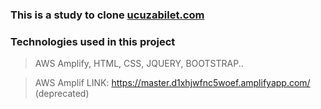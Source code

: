 ### This is a study to clone [ucuzabilet.com](ucuzabilet.com)

### Technologies used in this project

> AWS Amplify, HTML, CSS, JQUERY, BOOTSTRAP..

> AWS Amplif LINK: https://master.d1xhjwfnc5woef.amplifyapp.com/ (deprecated)
